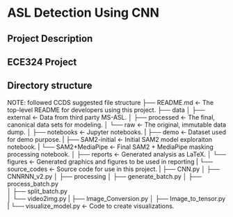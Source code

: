 # ASL Detection Using CNN
## Project Description
ECE324 Project
-----
## Directory structure
NOTE: followed CCDS suggested file structure
├── README.md               <- The top-level README for developers using this project.
├── data
│   ├── external            <- Data from third party MS-ASL.
│   ├── processed           <- The final, canonical data sets for modeling.
│   └── raw                 <- The original, immutable data dump.
│
├── notebooks               <- Jupyter notebooks.
|   ├── demo                <- Dataset used for demo purpose.
|   ├── SAM2-initial        <- Initial SAM2 model exploraiton notebook.
|   └── SAM2+MediaPipe      <- Final SAM2 + MediaPipe masking processing notebook.
│
├── reports                 <- Generated analysis as LaTeX.
│   └── figures             <- Generated graphics and figures to be used in reporting
|
└── source_codes            <- Source code for use in this project.
    |
    ├── CNN.py
    │
    ├── CNNRNN_v2.py
    │
    ├── processing 
    │   ├── generate_batch.py 
    │   ├── process_batch.py      
    │   ├── split_batch.py      
    │   └── video2img.py
    |
    ├── Image_Conversion.py
    │
    ├── Image_to_tensor.py
    |
    └── visualize_model.py  <- Code to create visualizations.
